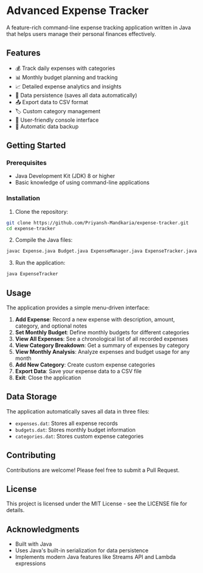 # Advanced Expense Tracker

A feature-rich command-line expense tracking application written in Java that helps users manage their personal finances effectively.

## Features

- 💰 Track daily expenses with categories
- 📊 Monthly budget planning and tracking
- 📈 Detailed expense analytics and insights
- 📁 Data persistence (saves all data automatically)
- 📤 Export data to CSV format
- 🏷️ Custom category management
- 📱 User-friendly console interface
- 💾 Automatic data backup

## Getting Started

### Prerequisites

- Java Development Kit (JDK) 8 or higher
- Basic knowledge of using command-line applications

### Installation

1. Clone the repository:
```bash
git clone https://github.com/Priyansh-Mandkaria/expense-tracker.git
cd expense-tracker
```

2. Compile the Java files:
```bash
javac Expense.java Budget.java ExpenseManager.java ExpenseTracker.java
```

3. Run the application:
```bash
java ExpenseTracker
```

## Usage

The application provides a simple menu-driven interface:

1. **Add Expense**: Record a new expense with description, amount, category, and optional notes
2. **Set Monthly Budget**: Define monthly budgets for different categories
3. **View All Expenses**: See a chronological list of all recorded expenses
4. **View Category Breakdown**: Get a summary of expenses by category
5. **View Monthly Analysis**: Analyze expenses and budget usage for any month
6. **Add New Category**: Create custom expense categories
7. **Export Data**: Save your expense data to a CSV file
8. **Exit**: Close the application

## Data Storage

The application automatically saves all data in three files:
- `expenses.dat`: Stores all expense records
- `budgets.dat`: Stores monthly budget information
- `categories.dat`: Stores custom expense categories

## Contributing

Contributions are welcome! Please feel free to submit a Pull Request.

## License

This project is licensed under the MIT License - see the LICENSE file for details.

## Acknowledgments

- Built with Java
- Uses Java's built-in serialization for data persistence
- Implements modern Java features like Streams API and Lambda expressions 
